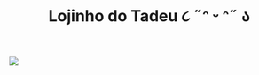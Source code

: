 <!DOCTYPE html>
<html lang="pt-br">
<head>
  <meta charset="UTF-8">
  <title>Lojinho do Tadeu ૮ ˶ᵔ ᵕ ᵔ˶ ა</title>
</head>

<body>
  <header>
    <h1 class="titulo-principal">Lojinho do Tadeu ૮ ˶ᵔ ᵕ ᵔ˶ ა</h1>
  </header>
  <img id="banner" src="banner.jpg">
  <div class="principal">
</body>
